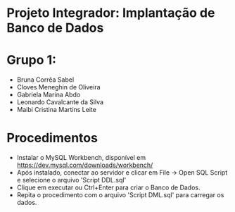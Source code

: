 # Projeto Integrador: Implantação de Banco de Dados

# Grupo 1:
- Bruna Corrêa Sabel
- Cloves Meneghin de Oliveira
- Gabriela Marina Abdo
- Leonardo Cavalcante da Silva
- Maibi Cristina Martins Leite

# Procedimentos
- Instalar o MySQL Workbench, disponível em https://dev.mysql.com/downloads/workbench/
- Após instalado, conectar ao servidor e clicar em File -> Open SQL Script e selecione o arquivo 'Script DDL.sql'
- Clique em executar ou Ctrl+Enter para criar o Banco de Dados.
- Repita o procedimento com o arquivo 'Script DML.sql' para carregar os dados.
